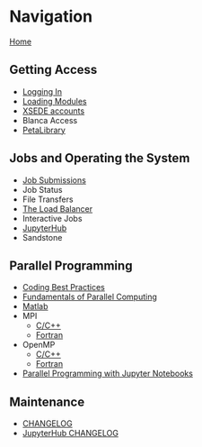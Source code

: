 # Navigation

[Home](Home)

## Getting Access
- [Logging In](Logging-In)
- [Loading Modules](Loading-Modules)
- [XSEDE accounts](XSEDE)
- Blanca Access
- [PetaLibrary](PetaLibrary)

## Jobs and Operating the System
- [Job Submissions](Job-Submissions)
- Job Status
- File Transfers
- [The Load Balancer](The-Load-Balancer-Tool)
- Interactive Jobs
- [JupyterHub](JupyterHub)
- Sandstone

## Parallel Programming
- [Coding Best Practices](Coding-Best-Practices)
- [Fundamentals of Parallel Computing](Fundamentals-of-Parallel-Computing)
- [Matlab](Matlab-on-Summit)
- MPI
    + [C/C++](MPI-C)
    + [Fortran](MPI-Fortran)
- OpenMP 
    + [C/C++](OpenMP-C)
    + [Fortran](OpenMP-Fortran)
- [Parallel Programming with Jupyter Notebooks](Parallel-Programming-with-Jupyter-Notebooks)

## Maintenance
- [CHANGELOG](CHANGELOG)
- [JupyterHub CHANGELOG](JupyterHub-CHANGELOG)